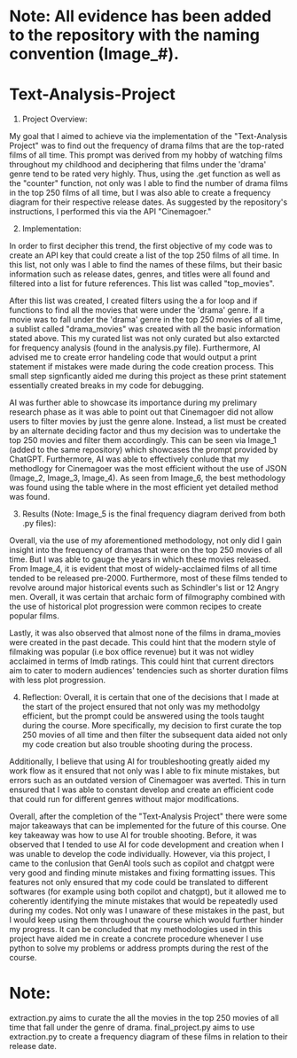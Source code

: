 # Note: All evidence has been added to the repository with the naming convention (Image_#).

# Text-Analysis-Project
1. Project Overview: 

My goal that I aimed to achieve via the implementation of the "Text-Analysis Project" was to find out the frequency of drama films that are the top-rated films of all time. This prompt was derived from my hobby of watching films throughout my childhood and deciphering that films under the 'drama' genre tend to be rated very highly. Thus, using the .get function as well as the "counter" function, not only was I able to find the number of drama films in the top 250 films of all time, but I was also able to create a frequency diagram for their respective release dates. As suggested by the repository's instructions, I performed this via the API "Cinemagoer." 

2. Implementation:

In order to first decipher this trend, the first objective of my code was to create an API key that could create a list of the top 250 films of all time. In this list, not only was I able to find the names of these films, but their basic information such as release dates, genres, and titles were all found and filtered into a list for future references. This list was called "top_movies". 

After this list was created, I created filters using the a for loop and if functions to find all the movies that were under the 'drama' genre. If a movie was to fall under the 'drama' genre in the top 250 movies of all time, a sublist called "drama_movies" was created with all the basic information stated above. This my curated list was not only curated but also extarcted for frequency analysis (found in the analysis.py file). Furthermore, AI advised me to create error handeling code that would output a print statement if mistakes were made during the code creation process. This small step signficantly aided me during this project as these print statement essentially created breaks in my code for debugging.

AI was further able to showcase its importance during my prelimary research phase as it was able to point out that Cinemagoer did not allow users to filter movies by just the genre alone. Instead, a list must be created by an alternate deciding factor and thus my decision was to undertake the top 250 movies and filter them accordingly. This can be seen via Image_1 (added to the same repository) which showcases the prompt provided by ChatGPT. Furthermore, AI was able to effectively conlude that my methodlogy for Cinemagoer was the most efficient without the use of JSON (Image_2, Image_3, Image_4). As seen from Image_6, the best methodology was found using the table where in the most efficient yet detailed method was found. 

3. Results (Note: Image_5 is the final frequency diagram derived from both .py files): 

Overall, via the use of my aforementioned methodology, not only did I gain insight into the frequency of dramas that were on the top 250 movies of all time. But I was able to gauge the years in which these movies released. From Image_4, it is evident that most of widely-acclaimed films of all time tended to be released pre-2000. Furthermore, most of these films tended to revolve around major historical events such as Schindler's list or 12 Angry men. Overall, it was certain that archaic form of filmography combined with the use of historical plot progression were common recipes to create popular films. 

Lastly, it was also observed that almost none of the films in drama_movies were created in the past decade. This could hint that the modern style of filmaking was popular (i.e box office revenue) but it was not widley acclaimed in terms of Imdb ratings. This could hint that current directors aim to cater to modern audiences' tendencies such as shorter duration films with less plot progression. 

4. Reflection:
Overall, it is certain that one of the decisions that I made at the start of the project ensured that not only was my methodolgy efficient, but the prompt could be answered using the tools taught during the course. More specifically, my decision to first curate the top 250 movies of all time and then filter the subsequent data aided not only my code creation but also trouble shooting during the process. 

Additionally, I believe that using AI for troubleshooting greatly aided my work flow as it ensured that not only was I able to fix minute mistakes, but errors such as an outdated version of Cinemagoer was averted. This in turn ensured that I was able to constant develop and create an efficient code that could run for different genres without major modifications. 

Overall, after the completion of the "Text-Analysis Project" there were some major takeaways that can be implemented for the future of this course. One key takeaway was how to use AI for trouble shooting. Before, it was observed that I tended to use AI for code development and creation when I was unable to develop the code individually. However, via this project, I came to the conlusion that GenAI tools such as copilot and chatgpt were very good and finding minute mistakes and fixing formatting issues. This features not only ensured that my code could be translated to different softwares (for example using both copilot and chatgpt), but it allowed me to coherently identifying the minute mistakes that would be repeatedly used during my codes. Not only was I unaware of these mistakes in the past, but I would keep using them throughout the course which would further hinder my progress. It can be concluded that my methodologies used in this project have aided me in create a concrete procedure whenever I use python to solve my problems or address prompts during the rest of the course. 

# Note: 
extraction.py aims to curate the all the movies in the top 250 movies of all time that fall under the genre of drama. final_project.py aims to use extraction.py to create a frequency diagram of these films in relation to their release date. 
